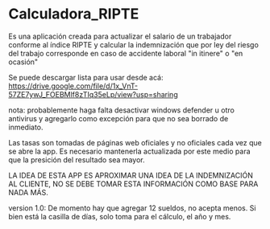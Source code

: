 # Calculadora_RIPTE
Es una aplicación creada para actualizar el salario de un trabajador conforme al índice RIPTE y
calcular la indemnización que por ley del riesgo del trabajo corresponde en caso de accidente laboral "in itinere" o "en ocasión"

Se puede descargar lista para usar desde acá:
https://drive.google.com/file/d/1x_VnT-57ZE7ywJ_FOEBMlf8zTIq35eLp/view?usp=sharing

nota: probablemente haga falta desactivar windows defender u otro antivirus y agregarlo como excepción para que no sea borrado de inmediato.


Las tasas son tomadas de páginas web oficiales y no oficiales cada vez que se abre la app.
Es necesario mantenerla actualizada por este medio para que la presición del resultado sea mayor.

LA IDEA DE ESTA APP ES APROXIMAR UNA IDEA DE LA INDEMNIZACIÓN AL CLIENTE, NO SE DEBE TOMAR ESTA INFORMACIÓN COMO BASE PARA NADA MÁS.


version 1.0:
De momento hay que agregar 12 sueldos, no acepta menos.
Si bien está la casilla de días, solo toma para el cálculo, el año y mes.
